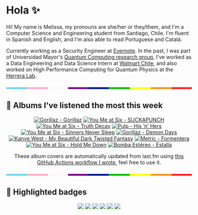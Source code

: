 # Hola ✨
Hi! My name is Melissa, my pronouns are she/her or they/them, and I'm a Computer Science and Engineering student from Santiago, Chile. I'm fluent in Spanish and English, and I'm also able to read Portuguese and Català.

Currently working as a Security Engineer at [Evernote](https://evernote.com/). In the past, I was part of Universidad Mayor's [Quantum Computing research group](https://www.diariomayor.cl/ciencia-um/docentes-y-estudiantes-crean-el-primer-grupo-de-computacion-cuantica-u-mayor.html), I've worked as a Data Engineering and Data Science Intern at [Walmart Chile](https://github.com/walmartdigital/), and also worked on High Performance Computing for Quantum Physics at the [Herrera Lab](http://fherreralab.com/).

<img src="hr.png" width="100%" height="5px">

## 🎵 Albums I've listened the most this week
<!-- lastfm -->
<p align="center"><a href="https://www.last.fm/music/Gorillaz/Gorillaz"><img src="https://lastfm.freetls.fastly.net/i/u/64s/86fc45f14a789e9fee32a99ea9036d3d.png" title="Gorillaz - Gorillaz"></a> <a href="https://www.last.fm/music/You+Me+at+Six/SUCKAPUNCH"><img src="https://lastfm.freetls.fastly.net/i/u/64s/5d0e02d8fd60650ad5c5bf634de78c07.jpg" title="You Me at Six - SUCKAPUNCH"></a> <a href="https://www.last.fm/music/You+Me+at+Six/Truth+Decay"><img src="https://lastfm.freetls.fastly.net/i/u/64s/f8fec07e16c4b7c59c62857bd651cf87.jpg" title="You Me at Six - Truth Decay"></a> <a href="https://www.last.fm/music/Pulp/His+%E2%80%99n%E2%80%99+Hers"><img src="https://lastfm.freetls.fastly.net/i/u/64s/7fd1e103cc3f96c2e16a380c890ca055.jpg" title="Pulp - His ’n’ Hers"></a> <a href="https://www.last.fm/music/You+Me+at+Six/Sinners+Never+Sleep"><img src="https://lastfm.freetls.fastly.net/i/u/64s/238a5cc0d29541fa91ce8fd415480d6b.png" title="You Me at Six - Sinners Never Sleep"></a> <a href="https://www.last.fm/music/Gorillaz/Demon+Days"><img src="https://lastfm.freetls.fastly.net/i/u/64s/271483e955d2b255160f3361a7f5fb78.jpg" title="Gorillaz - Demon Days"></a> <a href="https://www.last.fm/music/Kanye+West/My+Beautiful+Dark+Twisted+Fantasy"><img src="https://lastfm.freetls.fastly.net/i/u/64s/8a071c4b073625018de5f0ac58727511.png" title="Kanye West - My Beautiful Dark Twisted Fantasy"></a> <a href="https://www.last.fm/music/Metric/Formentera"><img src="https://lastfm.freetls.fastly.net/i/u/64s/6d2187f7b6df659fdf03770387493889.jpg" title="Metric - Formentera"></a> <a href="https://www.last.fm/music/You+Me+at+Six/Hold+Me+Down"><img src="https://lastfm.freetls.fastly.net/i/u/64s/cf83154cefb0416c9c676044017fa8eb.jpg" title="You Me at Six - Hold Me Down"></a> <a href="https://www.last.fm/music/Bomba+Est%C3%A9reo/Estalla"><img src="https://lastfm.freetls.fastly.net/i/u/64s/812da854762f46aeb1f91d6c8f826395.jpg" title="Bomba Estéreo - Estalla"></a> </p>

<p align="center">These album covers are automatically updated from last.fm using <a href="https://github.com/marketplace/actions/lastfm-to-markdown">this GitHub Actions workflow I wrote</a>, feel free to use it.</p>

<img src="hr.png" width="100%" height="5px">

## 🏅 Highlighted badges
<p align="center" style="vertical-align:middle;">
  <a href="https://www.credly.com/badges/c8caff74-4c34-4211-affe-8bd7692771c8"><img src="https://images.credly.com/size/100x100/images/1ce95bfe-b2c0-457f-ae66-51372f680494/IBM_Quantum_Challenge_2021_Achievement_Advanced.png"></a>
  <a href="https://www.credly.com/badges/52a4021b-34e6-413d-a4bd-cc29d3a686f6"><img src="https://images.credly.com/size/100x100/images/28944969-813a-43b9-944f-7910111ce764/Professional_Certificate_-_Data_Science.png"></a>
  <a href="https://www.credly.com/badges/cfeca386-7b9d-487f-8e2b-b3cfa069c734"><img src="https://images.credly.com/size/100x100/images/ac4daa48-1924-4dc5-80cf-ede5a08bac51/Data_Science_Foundations_Specialization.png"></a>
  <a href="https://www.credly.com/badges/0372a945-8a67-4d57-9643-b46b8dbf2fa6"><img src="https://images.credly.com/size/100x100/images/4a5f4849-54ae-461f-97ad-cb9c9a04eb63/Adv_Data_Science_Specialization.png"></a>
  <a href="https://www.credly.com/badges/348acaad-19d1-4f5a-8a6f-145d80dca3dc"><img src="https://images.credly.com/size/100x100/images/1dee8dee-d779-462e-9fd4-df5119546349/Build_Smart_on_Kubernetes_World_Tour.png"></a>
  <a href="https://google.qwiklabs.com/public_profiles/9fac59c2-c0f1-4b5c-b207-47c9cd7d6072"><img src="https://cdn.qwiklabs.com/GHzcYBb00JYUF9Rgf3D9A4inwRHYnFtISMvcRlb%2FClU%3D" width="100px"></a>
</p>

